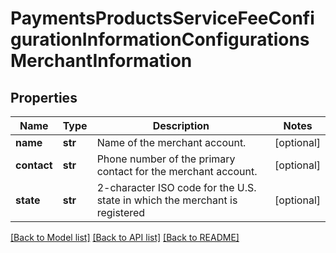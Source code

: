 # PaymentsProductsServiceFeeConfigurationInformationConfigurationsMerchantInformation

## Properties
Name | Type | Description | Notes
------------ | ------------- | ------------- | -------------
**name** | **str** | Name of the merchant account. | [optional] 
**contact** | **str** | Phone number of the primary contact for the merchant account. | [optional] 
**state** | **str** | 2-character ISO code for the U.S. state in which the merchant is registered | [optional] 

[[Back to Model list]](../README.md#documentation-for-models) [[Back to API list]](../README.md#documentation-for-api-endpoints) [[Back to README]](../README.md)


